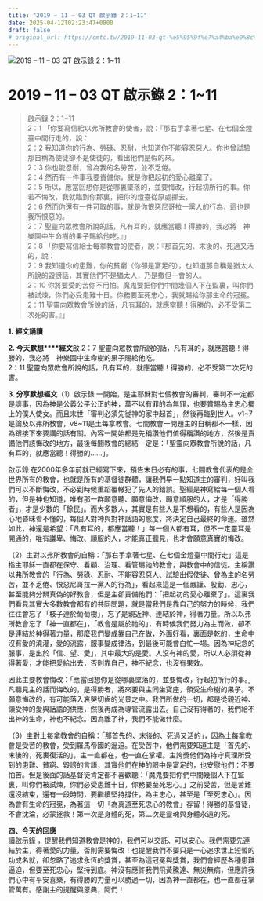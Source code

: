 ```yaml
---
title: "2019 – 11 – 03 QT 啟示錄 2：1~11"
date: 2025-04-12T02:23:47+0800
draft: false
# original_url: https://cmtc.tw/2019-11-03-qt-%e5%95%9f%e7%a4%ba%e9%8c%84-2%ef%bc%9a111
---
```


![2019 – 11 – 03 QT 啟示錄 2：1~11](/images/qt.jpg   "2019 – 11 – 03 QT 啟示錄 2：1~11")

# 2019 – 11 – 03 QT 啟示錄 2：1~11

> 啟示錄 2：1~11  
> 2：1 「你要寫信給以弗所教會的使者，說：『那右手拿著七星、在七個金燈臺中間行走的，說：  
> 2：2 我知道你的行為、勞碌、忍耐，也知道你不能容忍惡人。你也曾試驗那自稱為使徒卻不是使徒的，看出他們是假的來。  
> 2：3 你也能忍耐，曾為我的名勞苦，並不乏倦。  
> 2：4 然而有一件事我要責備你，就是你把起初的愛心離棄了。  
> 2：5 所以，應當回想你是從哪裏墜落的，並要悔改，行起初所行的事。你若不悔改，我就臨到你那裏，把你的燈臺從原處挪去。  
> 2：6 然而你還有一件可取的事，就是你恨惡尼哥拉一黨人的行為，這也是我所恨惡的。  
> 2：7 聖靈向眾教會所說的話，凡有耳的，就應當聽！得勝的，我必將　神樂園中生命樹的果子賜給他吃。』」  
> 2：8 「你要寫信給士每拿教會的使者，說：『那首先的、末後的、死過又活的，說：  
> 2：9 我知道你的患難，你的貧窮（你卻是富足的），也知道那自稱是猶太人所說的毀謗話，其實他們不是猶太人，乃是撒但一會的人。  
> 2：10 你將要受的苦你不用怕。魔鬼要把你們中間幾個人下在監裏，叫你們被試煉，你們必受患難十日。你務要至死忠心，我就賜給你那生命的冠冕。  
> 2：11 聖靈向眾教會所說的話，凡有耳的，就應當聽！得勝的，必不受第二次死的害。』」

**1.** **經文誦讀**

**2. 今天默想****經文**啟 2：7 聖靈向眾教會所說的話，凡有耳的，就應當聽！得勝的，我必將　神樂園中生命樹的果子賜給他吃。  
2：11 聖靈向眾教會所說的話，凡有耳的，就應當聽！得勝的，必不受第二次死的害。

**3. 分享默想經文**（1）啟示錄 一開始，是主耶穌對七個教會的審判，審判不一定都是壞事，因為神是公義公平公正的神，萬不以有罪的為無罪，也要賞賜為主忠心擺上的僕人使女。而且末世「審判必須先從神的家中起首」，然後再臨到世人。v1~7是論及以弗所教會，v8~11是土每拿教會。七間教會一開題主的自稱都不一樣，因為跟接下來要講的話有關。內容一開始都是先稱讚他們值得稱讚的地方，然後是責備他們該悔改的地方，最後每間教會的總結一定是：「聖靈向眾教會所說的話，凡有耳的，就應當聽！得勝的……」。

啟示錄 在2000年多年前就已經寫下來，預告末日必有的事，七間教會代表的是全世界所有的教會，也就是所有的基督徒群體，讓我們早一點知道主的審判，好叫我們可以不斷悔改，不必到時候重蹈覆轍犯了先人的錯誤。聖經是神寫給每一個人看的，但是神也知道，唯有那一群願意聽、願意悔改，願意順服的人，才是「得勝者」，才是少數的「餘民」。而大多數人，其實是有些人是不想看的，有些人是因為心地昏昧看不懂的，每個人對神與對神話語的態度，將決定自己最終的命運。雖然如此，神還是希望：「凡有耳的，都應當聽！」每一個人都有耳，但不一定靈耳是開通的，唯有謙卑、悔改、順服的人，才能真正聽見，也才會願意真實的悔改。

（2）主對以弗所教會的自稱：「那右手拿著七星、在七個金燈臺中間行走」這是指主耶穌一直都在保守、看顧、治理、看管屬祂的教會，與教會中的信徒。主稱讚以弗所教會的「行為、勞碌、忍耐、不能容忍惡人、試驗出假使徒、曾為主的名勞苦，並不乏倦、恨惡尼哥拉一黨人的行為」，看起來這是一個嚴謹、殷勤、忠心，甚至能夠分辨真偽的好教會，但是主卻責備他們：「把起初的愛心離棄了」。這裏我們看見其實大多數教會都有的共同問題，就是當我們是靠自己的努力的時候，我們往往會忘了「枝子連於葡萄樹」，忘了是親近神、連結於神，得著力量。所以以弗所教會忘了「神一直都在」，「教會是屬於祂的」，有時候我們努力為主而做，卻不是連結於神得著力量，那麼我們變成靠自己在做，外面好看，裏面是乾的，生命中沒有愛的澆灌，愛的流露，服事變成律法，到最後可能會白忙一場。因為神紀念的服事，是出於「信、望、愛」，其中最大的是愛。人沒有神的愛，所以人必須從神得著愛，才能把愛給出去，否則靠自己，神不紀念，也沒有果效。

因此主要教會悔改：「應當回想你是從哪裏墜落的，並要悔改，行起初所行的事。」凡聽見主的話而悔改的，是得勝者，將來要與主同坐寶座，領受生命樹的果子。不願意悔改的，有可能落入哀哭切齒的光景之中。我們所做的一切，都是從親近神、領受神的愛與話語的供應，然後再成為導管流露出去。自己沒有得著的，我們給不出神的生命，神也不紀念。因為離了神，我們不能做什麼。

（3）主對土每拿教會的自稱：「那首先的、末後的、死過又活的」，因為士每拿教會是受苦的教會，受到羅馬帝國的逼迫。在受苦中，他們需要知道主是「首先的、末後的，死裏復活的」，主一直都在，也一直在掌權。主誇獎他們為持守真理所受到的患難、貧窮、毀謗的言語，其實他們在神的眼中是富足的，也安慰他們：不要怕苦。但是後面的話基督徒肯定都不喜歡聽：「魔鬼要把你們中間幾個人下在監裏，叫你們被試煉，你們必受患難十日，你務要至死忠心。」之前受苦，但是苦難還沒結束，還有一段時間，要繼續堅持撐住，為主忠心，甚至是「至死忠心」。因為會有生命的冠冕，為著這一切「為真道至死忠心的教會」存留！得勝的基督徒，不會沈淪，必蒙拯救！第一次是身體的死，第二次是靈魂與身體永遠的死。

**四、今天的回應**  
讀啟示錄 ，提醒我們知道教會是神的，我們可以交託、可以安心。我們需要先連結於主，得著愛的力量，否則需要悔改！也提醒我們不要只是一心追求世上短暫的功成名就，卻忽略了追求永恆的獎賞，甚至為這冠冕與獎賞，我們會經歷各種患難逼迫，但要至死忠心，堅持到底。神沒有應許我們飛黃騰達、無災無病，但應許我們心中有平安喜樂，有得勝的力量可以勝過一切，因為神一直都在，也一直都在掌管萬有。感謝主的提醒與恩典，阿們！